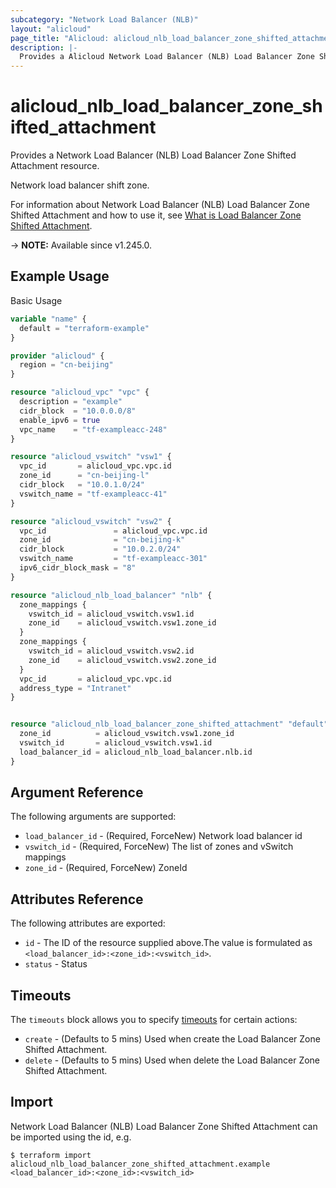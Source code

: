 ```yaml
---
subcategory: "Network Load Balancer (NLB)"
layout: "alicloud"
page_title: "Alicloud: alicloud_nlb_load_balancer_zone_shifted_attachment"
description: |-
  Provides a Alicloud Network Load Balancer (NLB) Load Balancer Zone Shifted Attachment resource.
---
```


# alicloud_nlb_load_balancer_zone_shifted_attachment

Provides a Network Load Balancer (NLB) Load Balancer Zone Shifted Attachment resource.

Network load balancer shift zone.

For information about Network Load Balancer (NLB) Load Balancer Zone Shifted Attachment and how to use it, see [What is Load Balancer Zone Shifted Attachment](https://next.api.alibabacloud.com/document/Nlb/2022-04-30/StartShiftLoadBalancerZones).

-> **NOTE:** Available since v1.245.0.

## Example Usage

Basic Usage

```terraform
variable "name" {
  default = "terraform-example"
}

provider "alicloud" {
  region = "cn-beijing"
}

resource "alicloud_vpc" "vpc" {
  description = "example"
  cidr_block  = "10.0.0.0/8"
  enable_ipv6 = true
  vpc_name    = "tf-exampleacc-248"
}

resource "alicloud_vswitch" "vsw1" {
  vpc_id       = alicloud_vpc.vpc.id
  zone_id      = "cn-beijing-l"
  cidr_block   = "10.0.1.0/24"
  vswitch_name = "tf-exampleacc-41"
}

resource "alicloud_vswitch" "vsw2" {
  vpc_id               = alicloud_vpc.vpc.id
  zone_id              = "cn-beijing-k"
  cidr_block           = "10.0.2.0/24"
  vswitch_name         = "tf-exampleacc-301"
  ipv6_cidr_block_mask = "8"
}

resource "alicloud_nlb_load_balancer" "nlb" {
  zone_mappings {
    vswitch_id = alicloud_vswitch.vsw1.id
    zone_id    = alicloud_vswitch.vsw1.zone_id
  }
  zone_mappings {
    vswitch_id = alicloud_vswitch.vsw2.id
    zone_id    = alicloud_vswitch.vsw2.zone_id
  }
  vpc_id       = alicloud_vpc.vpc.id
  address_type = "Intranet"
}


resource "alicloud_nlb_load_balancer_zone_shifted_attachment" "default" {
  zone_id          = alicloud_vswitch.vsw1.zone_id
  vswitch_id       = alicloud_vswitch.vsw1.id
  load_balancer_id = alicloud_nlb_load_balancer.nlb.id
}
```

## Argument Reference

The following arguments are supported:
* `load_balancer_id` - (Required, ForceNew) Network load balancer id
* `vswitch_id` - (Required, ForceNew) The list of zones and vSwitch mappings
* `zone_id` - (Required, ForceNew) ZoneId

## Attributes Reference

The following attributes are exported:
* `id` - The ID of the resource supplied above.The value is formulated as `<load_balancer_id>:<zone_id>:<vswitch_id>`.
* `status` - Status

## Timeouts

The `timeouts` block allows you to specify [timeouts](https://www.terraform.io/docs/configuration-0-11/resources.html#timeouts) for certain actions:
* `create` - (Defaults to 5 mins) Used when create the Load Balancer Zone Shifted Attachment.
* `delete` - (Defaults to 5 mins) Used when delete the Load Balancer Zone Shifted Attachment.

## Import

Network Load Balancer (NLB) Load Balancer Zone Shifted Attachment can be imported using the id, e.g.

```shell
$ terraform import alicloud_nlb_load_balancer_zone_shifted_attachment.example <load_balancer_id>:<zone_id>:<vswitch_id>
```